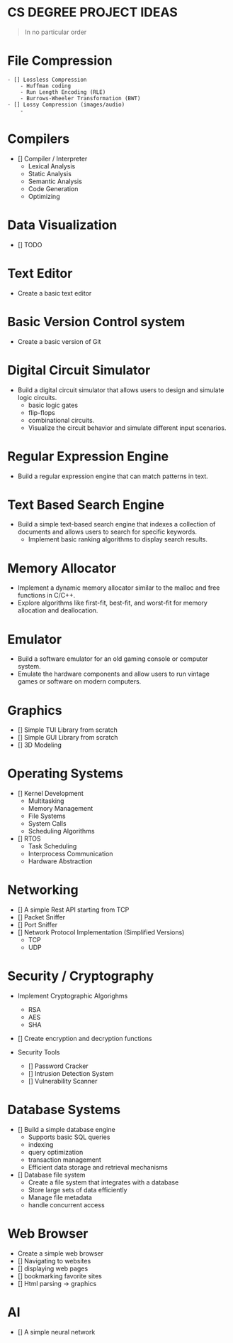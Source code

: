 # CS DEGREE PROJECT IDEAS
> In no particular order

# File Compression
	- [] Lossless Compression
		- Huffman coding
		- Run Length Encoding (RLE)
		- Burrows-Wheeler Transformation (BWT)
	- [] Lossy Compression (images/audio)
		- 

# Compilers
- [] Compiler / Interpreter
  - Lexical Analysis
  - Static Analysis
  - Semantic Analysis
  - Code Generation
  - Optimizing

# Data Visualization
- [] TODO

# Text Editor
- Create a basic text editor

# Basic Version Control system
- Create a basic version of Git

# Digital Circuit Simulator
- Build a digital circuit simulator that allows users to design and simulate logic circuits. 
  - basic logic gates
  - flip-flops
  - combinational circuits. 
  - Visualize the circuit behavior and simulate different input scenarios.

# Regular Expression Engine
- Build a regular expression engine that can match patterns in text.

# Text Based Search Engine
- Build a simple text-based search engine that indexes a collection of documents and allows users to search for specific keywords. 
  - Implement basic ranking algorithms to display search results.

# Memory Allocator
- Implement a dynamic memory allocator similar to the malloc and free functions in C/C++. 
- Explore algorithms like first-fit, best-fit, and worst-fit for memory allocation and deallocation.

# Emulator 
- Build a software emulator for an old gaming console or computer system. 
- Emulate the hardware components and allow users to run vintage games or software on modern computers.

# Graphics
- [] Simple TUI Library from scratch
- [] Simple GUI Library from scratch
- [] 3D Modeling

# Operating Systems
- [] Kernel Development
  - Multitasking
  - Memory Management
  - File Systems
  - System Calls
  - Scheduling Algorithms
- [] RTOS
  - Task Scheduling
  - Interprocess Communication
  - Hardware Abstraction
  
# Networking
- [] A simple Rest API starting from TCP
- [] Packet Sniffer
- [] Port Sniffer
- [] Network Protocol Implementation (Simplified Versions)
  - TCP
  - UDP
  
# Security / Cryptography
- Implement Cryptographic Algorighms
  - RSA
  - AES
  - SHA
- [] Create encryption and decryption functions

- Security Tools
  - [] Password Cracker
  - [] Intrusion Detection System
  - [] Vulnerability Scanner

# Database Systems
- [] Build a simple database engine
  - Supports basic SQL queries
  - indexing
  - query optimization
  - transaction management
  - Efficient data storage and retrieval mechanisms
- [] Database file system
  - Create a file system that integrates with a database
  - Store large sets of data efficiently
  - Manage file metadata
  - handle concurrent access

# Web Browser
- Create a simple web browser
 - [] Navigating to websites 
 - [] displaying web pages
 - [] bookmarking favorite sites
 - [] Html parsing -> graphics

# AI
- [] A simple neural network
